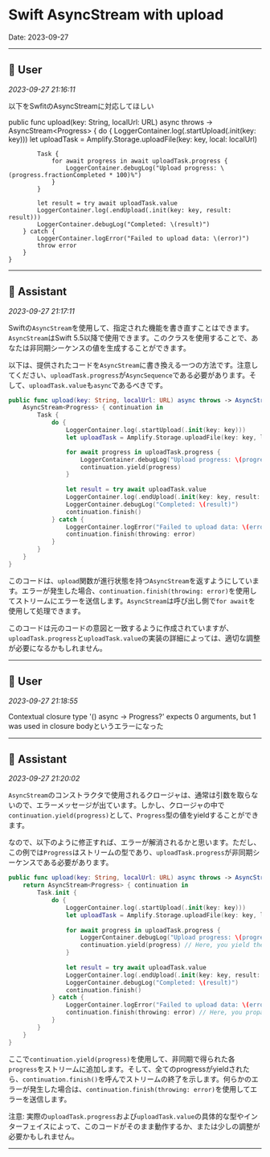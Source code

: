 # Swift AsyncStream with upload

Date: 2023-09-27

---

## 👤 User
*2023-09-27 21:16:11*

以下をSwfitのAsyncStreamに対応してほしい

public func upload(key: String, localUrl: URL) async throws -&gt; AsyncStream&lt;Progress&gt; {
        do {
            LoggerContainer.log(.startUpload(.init(key: key)))
            let uploadTask = Amplify.Storage.uploadFile(key: key, local: localUrl)

            Task {
                for await progress in await uploadTask.progress {
                    LoggerContainer.debugLog("Upload progress: \(progress.fractionCompleted * 100)%")
                }
            }

            let result = try await uploadTask.value
            LoggerContainer.log(.endUpload(.init(key: key, result: result)))
            LoggerContainer.debugLog("Completed: \(result)")
        } catch {
            LoggerContainer.logError("Failed to upload data: \(error)")
            throw error
        }
    }

---

## 🤖 Assistant
*2023-09-27 21:17:11*

Swiftの`AsyncStream`を使用して、指定された機能を書き直すことはできます。`AsyncStream`はSwift 5.5以降で使用できます。このクラスを使用することで、あなたは非同期シーケンスの値を生成することができます。

以下は、提供されたコードを`AsyncStream`に書き換える一つの方法です。注意してください、`uploadTask.progress`が`AsyncSequence`である必要があります。そして、`uploadTask.value`も`async`であるべきです。

```swift
public func upload(key: String, localUrl: URL) async throws -> AsyncStream<Progress> {
    AsyncStream<Progress> { continuation in
        Task {
            do {
                LoggerContainer.log(.startUpload(.init(key: key)))
                let uploadTask = Amplify.Storage.uploadFile(key: key, local: localUrl)

                for await progress in uploadTask.progress {
                    LoggerContainer.debugLog("Upload progress: \(progress.fractionCompleted * 100)%")
                    continuation.yield(progress)
                }
                
                let result = try await uploadTask.value
                LoggerContainer.log(.endUpload(.init(key: key, result: result)))
                LoggerContainer.debugLog("Completed: \(result)")
                continuation.finish()
            } catch {
                LoggerContainer.logError("Failed to upload data: \(error)")
                continuation.finish(throwing: error)
            }
        }
    }
}
```

このコードは、`upload`関数が進行状態を持つ`AsyncStream`を返すようにしています。エラーが発生した場合、`continuation.finish(throwing: error)`を使用してストリームにエラーを送信します。`AsyncStream`は呼び出し側で`for await`を使用して処理できます。

このコードは元のコードの意図と一致するように作成されていますが、`uploadTask.progress`と`uploadTask.value`の実装の詳細によっては、適切な調整が必要になるかもしれません。

---

## 👤 User
*2023-09-27 21:18:55*

Contextual closure type '() async -&gt; Progress?' expects 0 arguments, but 1 was used in closure bodyというエラーになった

---

## 🤖 Assistant
*2023-09-27 21:20:02*

`AsyncStream`のコンストラクタで使用されるクロージャは、通常は引数を取らないので、エラーメッセージが出ています。しかし、クロージャの中で`continuation.yield(progress)`として、`Progress`型の値をyieldすることができます。

なので、以下のように修正すれば、エラーが解消されるかと思います。ただし、この例では`Progress`はストリームの型であり、`uploadTask.progress`が非同期シーケンスである必要があります。

```swift
public func upload(key: String, localUrl: URL) async throws -> AsyncStream<Progress> {
    return AsyncStream<Progress> { continuation in
        Task.init {
            do {
                LoggerContainer.log(.startUpload(.init(key: key)))
                let uploadTask = Amplify.Storage.uploadFile(key: key, local: localUrl)
                
                for await progress in uploadTask.progress {
                    LoggerContainer.debugLog("Upload progress: \(progress.fractionCompleted * 100)%")
                    continuation.yield(progress) // Here, you yield the progress.
                }
                
                let result = try await uploadTask.value
                LoggerContainer.log(.endUpload(.init(key: key, result: result)))
                LoggerContainer.debugLog("Completed: \(result)")
                continuation.finish()
            } catch {
                LoggerContainer.logError("Failed to upload data: \(error)")
                continuation.finish(throwing: error) // Here, you propagate the error.
            }
        }
    }
}
```

ここで`continuation.yield(progress)`を使用して、非同期で得られた各`progress`をストリームに追加します。そして、全てのprogressがyieldされたら、`continuation.finish()`を呼んでストリームの終了を示します。何らかのエラーが発生した場合は、`continuation.finish(throwing: error)`を使用してエラーを送信します。

注意: 実際の`uploadTask.progress`および`uploadTask.value`の具体的な型やインターフェイスによって、このコードがそのまま動作するか、または少しの調整が必要かもしれません。

---
